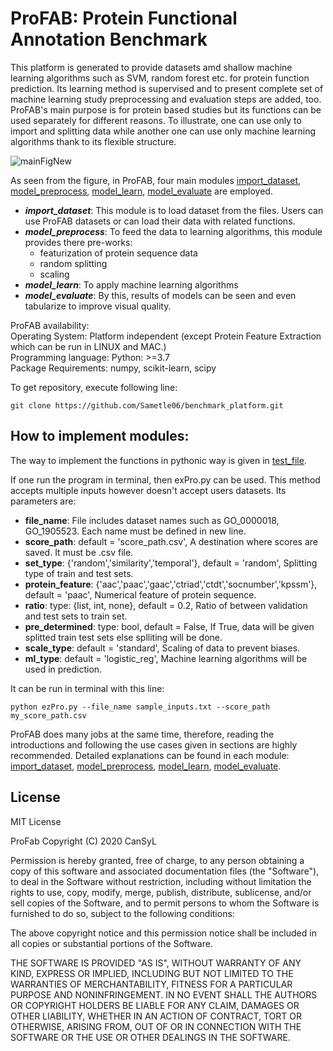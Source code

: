 # ProFAB: Protein Functional Annotation Benchmark

This platform is generated to provide datasets amd shallow machine learning algorithms such as SVM, random forest etc. for protein function prediction. Its learning method is supervised and to present complete set of machine learning study preprocessing and evaluation steps are added, too. ProFAB's main purpose is for protein based studies but its functions can be used separately for different reasons. To illustrate, one can use only to import and splitting data while another one can use only machine learning algorithms thank to its flexible structure.

![mainFigNew](https://user-images.githubusercontent.com/37181660/150197153-9ce060d5-f0f5-4e9b-bcb5-2044173138da.png)

As seen from the figure, in ProFAB, four main modules [import_dataset](profab/import_dataset), [model_preprocess](profab/model_preprocess), 
[model_learn](profab/model_learn), [model_evaluate](profab/model_evaluate) are employed.
- ***import_dataset***: This module is to load dataset from the files. Users can use ProFAB datasets or can load their data with related functions.
- ***model_preprocess***: To feed the data to learning algorithms, this module provides there pre-works:
	- featurization of protein sequence data
	- random splitting
	- scaling
- ***model_learn***: To apply machine learning algorithms
- ***model_evaluate***: By this, results of models can be seen and even tabularize to improve visual quality.

ProFAB availability:\
	Operating System: Platform independent (except Protein Feature Extraction which can be run in LINUX and MAC.)\
	Programming language: Python: >=3.7\
	Package Requirements: numpy, scikit-learn, scipy

To get repository, execute following line:
```
git clone https://github.com/Sametle06/benchmark_platform.git
```

## How to implement modules:

The way to implement the functions in pythonic way is given in [test_file](test_file.ipynb).

If one run the program in terminal, then exPro.py can be used. This method accepts multiple inputs however doesn't accept users datasets. Its parameters are:
- **file_name**: File includes dataset names such as GO_0000018, GO_1905523. Each name must be defined in new line.
- **score_path**: default = 'score_path.csv', A destination where scores are saved. It must be .csv file.
- **set_type**: {'random','similarity','temporal'}, default = 'random', Splitting type of train and test sets.
- **protein_feature**: {'aac','paac','gaac','ctriad','ctdt','socnumber','kpssm'}, default = 'paac', Numerical feature of protein sequence.
- **ratio**: type: {list, int, none}, default = 0.2, Ratio of between validation and test sets to train set.
- **pre_determined**: type: bool, default = False, If True, data will be given splitted train test sets else splliting will be done.
- **scale_type**: default = 'standard', Scaling of data to prevent biases.
- **ml_type**: default = 'logistic_reg', Machine learning algorithms will be used in prediction.

It can be run in terminal with this line:
```
python ezPro.py --file_name sample_inputs.txt --score_path my_score_path.csv
```

ProFAB does many jobs at the same time, therefore, reading the introductions and following the use cases given in sections are highly recommended. Detailed explanations can be found in each module: [import_dataset](profab/import_dataset), [model_preprocess](profab/model_preprocess), [model_learn](profab/model_learn), [model_evaluate](profab/model_evaluate).



## License

MIT License

ProFab Copyright (C) 2020 CanSyL

Permission is hereby granted, free of charge, to any person obtaining a copy of this software and associated documentation files (the "Software"), to deal in the Software without restriction, including without limitation the rights to use, copy, modify, merge, publish, distribute, sublicense, and/or sell copies of the Software, and to permit persons to whom the Software is furnished to do so, subject to the following conditions:

The above copyright notice and this permission notice shall be included in all copies or substantial portions of the Software.

THE SOFTWARE IS PROVIDED "AS IS", WITHOUT WARRANTY OF ANY KIND, EXPRESS OR IMPLIED, INCLUDING BUT NOT LIMITED TO THE WARRANTIES OF MERCHANTABILITY, FITNESS FOR A PARTICULAR PURPOSE AND NONINFRINGEMENT. IN NO EVENT SHALL THE AUTHORS OR COPYRIGHT HOLDERS BE LIABLE FOR ANY CLAIM, DAMAGES OR OTHER LIABILITY, WHETHER IN AN ACTION OF CONTRACT, TORT OR OTHERWISE, ARISING FROM, OUT OF OR IN CONNECTION WITH THE SOFTWARE OR THE USE OR OTHER DEALINGS IN THE SOFTWARE.
